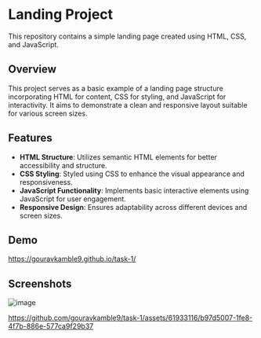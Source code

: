 # Landing Project

This repository contains a simple landing page created using HTML, CSS, and JavaScript.

## Overview

This project serves as a basic example of a landing page structure incorporating HTML for content, CSS for styling, and JavaScript for interactivity. It aims to demonstrate a clean and responsive layout suitable for various screen sizes.

## Features

- **HTML Structure**: Utilizes semantic HTML elements for better accessibility and structure.
- **CSS Styling**: Styled using CSS to enhance the visual appearance and responsiveness.
- **JavaScript Functionality**: Implements basic interactive elements using JavaScript for user engagement.
- **Responsive Design**: Ensures adaptability across different devices and screen sizes.

## Demo
  https://gouravkamble9.github.io/task-1/
  ## Screenshots
  ![image](https://github.com/gouravkamble9/task-1/assets/61933116/eb11895c-3c18-4c68-aeea-797df746bee2)
  


https://github.com/gouravkamble9/task-1/assets/61933116/b97d5007-1fe8-4f7b-886e-577ca9f29b37

